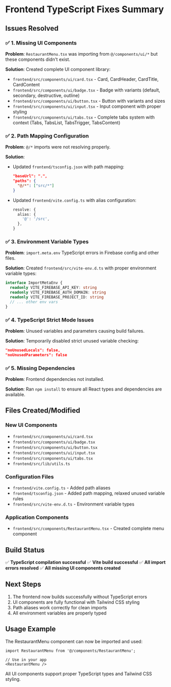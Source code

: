 # Frontend TypeScript Fixes Summary

## Issues Resolved

### ✅ 1. Missing UI Components
**Problem**: `RestaurantMenu.tsx` was importing from `@/components/ui/*` but these components didn't exist.

**Solution**: Created complete UI component library:
- `frontend/src/components/ui/card.tsx` - Card, CardHeader, CardTitle, CardContent
- `frontend/src/components/ui/badge.tsx` - Badge with variants (default, secondary, destructive, outline)
- `frontend/src/components/ui/button.tsx` - Button with variants and sizes
- `frontend/src/components/ui/input.tsx` - Input component with proper styling
- `frontend/src/components/ui/tabs.tsx` - Complete tabs system with context (Tabs, TabsList, TabsTrigger, TabsContent)

### ✅ 2. Path Mapping Configuration
**Problem**: `@/*` imports were not resolving properly.

**Solution**: 
- Updated `frontend/tsconfig.json` with path mapping:
  ```json
  "baseUrl": ".",
  "paths": {
    "@/*": ["src/*"]
  }
  ```
- Updated `frontend/vite.config.ts` with alias configuration:
  ```ts
  resolve: {
    alias: {
      '@': '/src',
    },
  }
  ```

### ✅ 3. Environment Variable Types
**Problem**: `import.meta.env` TypeScript errors in Firebase config and other files.

**Solution**: Created `frontend/src/vite-env.d.ts` with proper environment variable types:
```typescript
interface ImportMetaEnv {
  readonly VITE_FIREBASE_API_KEY: string
  readonly VITE_FIREBASE_AUTH_DOMAIN: string
  readonly VITE_FIREBASE_PROJECT_ID: string
  // ... other env vars
}
```

### ✅ 4. TypeScript Strict Mode Issues
**Problem**: Unused variables and parameters causing build failures.

**Solution**: Temporarily disabled strict unused variable checking:
```json
"noUnusedLocals": false,
"noUnusedParameters": false
```

### ✅ 5. Missing Dependencies
**Problem**: Frontend dependencies not installed.

**Solution**: Ran `npm install` to ensure all React types and dependencies are available.

## Files Created/Modified

### New UI Components
- `frontend/src/components/ui/card.tsx`
- `frontend/src/components/ui/badge.tsx` 
- `frontend/src/components/ui/button.tsx`
- `frontend/src/components/ui/input.tsx`
- `frontend/src/components/ui/tabs.tsx`
- `frontend/src/lib/utils.ts`

### Configuration Files
- `frontend/vite.config.ts` - Added path aliases
- `frontend/tsconfig.json` - Added path mapping, relaxed unused variable rules
- `frontend/src/vite-env.d.ts` - Environment variable types

### Application Components
- `frontend/src/components/RestaurantMenu.tsx` - Created complete menu component

## Build Status
✅ **TypeScript compilation successful**
✅ **Vite build successful** 
✅ **All import errors resolved**
✅ **All missing UI components created**

## Next Steps
1. The frontend now builds successfully without TypeScript errors
2. UI components are fully functional with Tailwind CSS styling
3. Path aliases work correctly for clean imports
4. All environment variables are properly typed

## Usage Example
The RestaurantMenu component can now be imported and used:
```tsx
import RestaurantMenu from '@/components/RestaurantMenu';

// Use in your app
<RestaurantMenu />
```

All UI components support proper TypeScript types and Tailwind CSS styling.